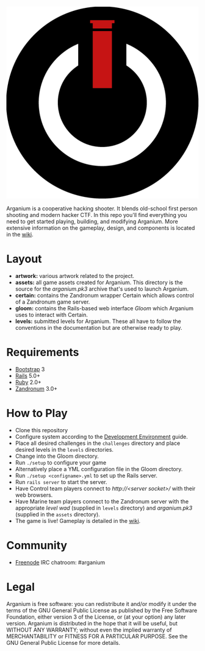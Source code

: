 ![Arganium](/artwork/arganium%20logo.png?raw=true "Arganium")

Arganium is a cooperative hacking shooter.  It blends old-school first person shooting and modern hacker CTF.  In this repo you'll find everything you need to get started playing, building, and modifying Arganium.  More extensive information on the gameplay, design, and components is located in the [wiki](https://github.com/frozenfoxx/arganium/wiki).

# Layout
* __artwork:__ various artwork related to the project.
* __assets:__ all game assets created for Arganium.  This directory is the source for the *arganium.pk3* archive that's used to launch Arganium.
* __certain:__ contains the Zandronum wrapper Certain which allows control of a Zandronum game server.
* __gloom:__ contains the Rails-based web interface *Gloom* which Arganium uses to interact with Certain.
* __levels:__ submitted levels for Arganium.  These all have to follow the conventions in the documentation but are otherwise ready to play.

# Requirements
* [Bootstrap](http://getbootstrap.com) 3
* [Rails](http://rubyonrails.org) 5.0+
* [Ruby](https://www.ruby-lang.org) 2.0+
* [Zandronum](https://zandronum.com/) 3.0+

# How to Play
* Clone this repository
* Configure system according to the [Development Environment](https://github.com/frozenfoxx/arganium/wiki/Development-Environment) guide.
* Place all desired challenges in the `challenges` directory and place desired levels in the `levels` directories.
* Change into the Gloom directory.
* Run `./setup` to configure your game
 * Alternatively place a YML configuration file in the Gloom directory.
* Run `./setup <configname>.yml` to set up the Rails server.
* Run `rails server` to start the server.
* Have Control team players connect to *http://\<server socket\>/* with their web browsers.
* Have Marine team players connect to the Zandronum server with the appropriate *level wad* (supplied in `levels` directory) and *arganium.pk3* (supplied in the `assets` directory).
* The game is live!  Gameplay is detailed in the [wiki](https://github.com/frozenfoxx/arganium/wiki/Gameplay).

# Community
* [Freenode](https://freenode.net/) IRC chatroom:  #arganium

# Legal
Arganium is free software: you can redistribute it and/or modify it under the terms of the GNU General Public License as published by the Free Software Foundation, either version 3 of the License, or (at your option) any later version. Arganium is distributed in the hope that it will be useful, but WITHOUT ANY WARRANTY; without even the implied warranty of MERCHANTABILITY or FITNESS FOR A PARTICULAR PURPOSE. See the GNU General Public License for more details.
